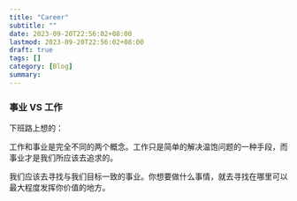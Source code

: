 ```yaml
---
title: "Career"
subtitle: ""
date: 2023-09-20T22:56:02+08:00
lastmod: 2023-09-20T22:56:02+08:00
draft: true
tags: []
category: [Blog]
summary: 
---
```


### 事业 VS 工作

下班路上想的：

工作和事业是完全不同的两个概念。工作只是简单的解决温饱问题的一种手段，而事业才是我们所应该去追求的。

我们应该去寻找与我们目标一致的事业。你想要做什么事情，就去寻找在哪里可以最大程度发挥你价值的地方。
